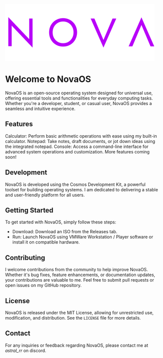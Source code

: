 ![NovaOS Logo](https://github.com/ThatGuyAstral/NovaOS/blob/main/NovaLogo.png)

# Welcome to NovaOS
NovaOS is an open-source operating system designed for universal use, offering essential tools and functionalities for everyday computing tasks. Whether you're a developer, student, or casual user, NovaOS provides a seamless and intuitive experience.

## Features
Calculator: Perform basic arithmetic operations with ease using my built-in calculator.
Notepad: Take notes, draft documents, or jot down ideas using the integrated notepad.
Console: Access a command-line interface for advanced system operations and customization.
More features coming soon!

## Development
NovaOS is developed using the Cosmos Development Kit, a powerful toolset for building operating systems. I am dedicated to delivering a stable and user-friendly platform for all users.

## Getting Started
To get started with NovaOS, simply follow these steps:

- Download: Download an ISO from the Releases tab.
- Run: Launch NovaOS using VMWare Workstation / Player software or install it on compatible hardware.

## Contributing
I welcome contributions from the community to help improve NovaOS. Whether it's bug fixes, feature enhancements, or documentation updates, your contributions are valuable to me. Feel free to submit pull requests or open issues on my GitHub repository.

## License
NovaOS is released under the MIT License, allowing for unrestricted use, modification, and distribution. See the `LICENSE` file for more details.

## Contact
For any inquiries or feedback regarding NovaOS, please contact me at *astral_rr* on discord.
